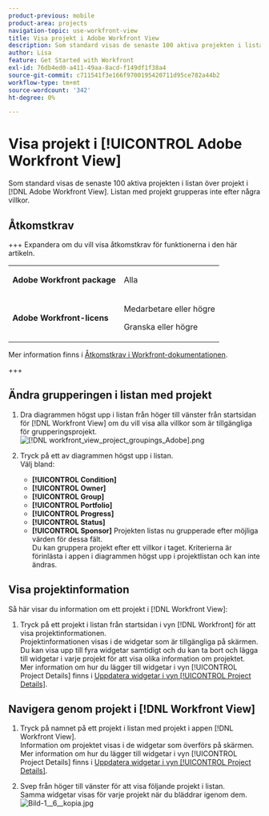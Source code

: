 ```yaml
---
product-previous: mobile
product-area: projects
navigation-topic: use-workfront-view
title: Visa projekt i Adobe Workfront View
description: Som standard visas de senaste 100 aktiva projekten i listan över projekt som visas i  [!DNL Adobe Workfront] vyn. Listan med projekt grupperas inte efter några villkor.
author: Lisa
feature: Get Started with Workfront
exl-id: 76db4ed0-a411-49aa-8acd-f149df1f38a4
source-git-commit: c711541f3e166f9700195420711d95ce782a44b2
workflow-type: tm+mt
source-wordcount: '342'
ht-degree: 0%

---
```


# Visa projekt i [!UICONTROL Adobe Workfront View]

Som standard visas de senaste 100 aktiva projekten i listan över projekt i [!DNL Adobe Workfront View]. Listan med projekt grupperas inte efter några villkor.

## Åtkomstkrav

+++ Expandera om du vill visa åtkomstkrav för funktionerna i den här artikeln.

<table style="table-layout:auto"> 
 <col> 
 </col> 
 <col> 
 </col> 
 <tbody> 
  <tr> 
   <td role="rowheader"><strong>Adobe Workfront package</strong></td> 
   <td> <p>Alla</p> </td> 
  </tr> 
  <tr> 
   <td role="rowheader"><strong>Adobe Workfront-licens</strong></td> 
   <td> 
   <p>Medarbetare eller högre</p>
   <p>Granska eller högre</p> </td> 
  </tr> 
 </tbody> 
</table>

Mer information finns i [Åtkomstkrav i Workfront-dokumentationen](/help/quicksilver/administration-and-setup/add-users/access-levels-and-object-permissions/access-level-requirements-in-documentation.md).

+++

## Ändra grupperingen i listan med projekt

1. Dra diagrammen högst upp i listan från höger till vänster från startsidan för [!DNL Workfront View] om du vill visa alla villkor som är tillgängliga för grupperingsprojekt.\
   ![[!DNL workfront_view_project_groupings_Adobe].png](assets/workfront-view-project-groupings-adobe-350x255.png)

1. Tryck på ett av diagrammen högst upp i listan.\
   Välj bland:

   * **[!UICONTROL Condition]**
   * **[!UICONTROL Owner]**
   * **[!UICONTROL Group]**
   * **[!UICONTROL Portfolio]**
   * **[!UICONTROL Progress]**
   * **[!UICONTROL Status]**
   * **[!UICONTROL Sponsor]**
Projekten listas nu grupperade efter möjliga värden för dessa fält.\
      Du kan gruppera projekt efter ett villkor i taget. Kriterierna är förinlästa i appen i diagrammen högst upp i projektlistan och kan inte ändras.

## Visa projektinformation

Så här visar du information om ett projekt i [!DNL Workfront View]:

1. Tryck på ett projekt i listan från startsidan i vyn [!DNL Workfront] för att visa projektinformationen.\
   Projektinformationen visas i de widgetar som är tillgängliga på skärmen.\
   Du kan visa upp till fyra widgetar samtidigt och du kan ta bort och lägga till widgetar i varje projekt för att visa olika information om projektet.\
   Mer information om hur du lägger till widgetar i vyn [!UICONTROL Project Details] finns i [Uppdatera widgetar i vyn [!UICONTROL Project Details]](../../../workfront-basics/mobile-apps/using-workfront-view/update-widgets-in-workfront-view.md).

## Navigera genom projekt i [!DNL Workfront View]

1. Tryck på namnet på ett projekt i listan med projekt i appen [!DNL Workfront View].\
   Information om projektet visas i de widgetar som överförs på skärmen.\
   Mer information om hur du lägger till widgetar i vyn [!UICONTROL Project Details] finns i [Uppdatera widgetar i vyn [!UICONTROL Project Details]](../../../workfront-basics/mobile-apps/using-workfront-view/update-widgets-in-workfront-view.md).

1. Svep från höger till vänster för att visa följande projekt i listan.\
   Samma widgetar visas för varje projekt när du bläddrar igenom dem.\
   ![Bild-1__6__kopia.jpg](assets/image-1--6--copy-350x262.jpg) 

